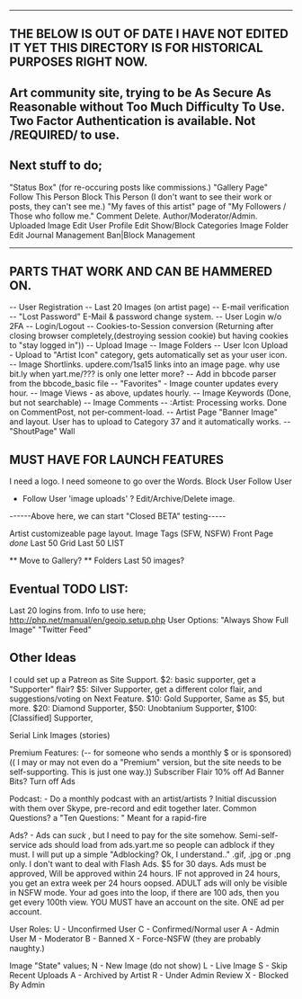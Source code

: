 -----
THE BELOW IS OUT OF DATE I HAVE NOT EDITED IT YET THIS DIRECTORY IS FOR HISTORICAL PURPOSES RIGHT NOW.
-----

Art community site, trying to be As Secure As Reasonable without Too Much Difficulty To Use.
Two Factor Authentication is available.  Not /REQUIRED/ to use.
-----
Next stuff to do;
-----

"Status Box" (for re-occuring posts like commissions.)
"Gallery Page"
Follow This Person
Block This Person (I don't want to see their work or posts, they can't see me.)
"My faves of this artist"
page of "My Followers / Those who follow me."
Comment Delete. Author/Moderator/Admin.
Uploaded Image Edit
User Profile Edit
Show/Block Categories
Image Folder Edit
Journal Management
Ban|Block Management

-----
PARTS THAT WORK AND CAN BE HAMMERED ON.
-----
-- User Registration
-- Last 20 Images (on artist page)
-- E-mail verification
-- "Lost Password" E-Mail & password change system.
-- User Login w/o 2FA
-- Login/Logout
-- Cookies-to-Session conversion (Returning after closing browser completely,(destroying session cookie) but having cookies to "stay logged in"))
-- Upload Image
-- Image Folders
-- User Icon Upload - Upload to "Artist Icon" category, gets automatically set as your user icon.
-- Image Shortlinks.  updere.com/1sa15 links into an image page.  why use bit.ly when yart.me/???  is only one letter more?
-- Add in bbcode parser from the bbcode_basic file 
-- "Favorites" - Image counter updates every hour.
-- Image Views - as above, updates hourly.
-- Image Keywords (Done, but not searchable)
-- Image Comments
-- :Artist: Processing works.  Done on CommentPost, not per-comment-load.
-- Artist Page "Banner Image" and layout. User has to upload to Category 37 and it automatically works.
-- "ShoutPage" Wall

MUST HAVE FOR LAUNCH FEATURES
--------
I need a logo.
I need someone to go over the Words.
Block User
Follow User
 - Follow User 'image uploads' ?
Edit/Archive/Delete image.

------Above here, we can start "Closed BETA" testing-----

Artist customizeable page layout.
Image Tags  (SFW, NSFW)
Front Page 
*done*	Last 50 Grid
	Last 50 LIST

** Move to Gallery? ** Folders
 Last 50 images?

Eventual TODO LIST:
--------
Last 20 logins from.
	Info to use here; http://php.net/manual/en/geoip.setup.php
User Options: "Always Show Full Image"
"Twitter Feed"


Other Ideas
----------
I could set up a Patreon as Site Support.
$2: basic supporter, get a "Supporter" flair?
$5: Silver Supporter, get a different color flair, and suggestions/voting on Next Feature.
$10: Gold Supporter, Same as $5, but more.
$20: Diamond Supporter, 
$50: Unobtanium Supporter,
$100: [Classified] Supporter, 

Serial Link Images (stories)

Premium Features: (-- for someone who sends a monthly $ or is sponsored)
(( I may or may not even do a "Premium" version, but the site needs to be self-supporting. This is just one way.))
 Subscriber Flair
 10% off Ad Banner Bits?
 Turn off Ads

Podcast: -  Do a monthly podcast with an artist/artists ?
	Initial discussion with them over Skype, pre-record and edit together later.
	Common Questions?  a "Ten Questions: "  Meant for a rapid-fire

Ads?  - Ads can _suck_  , but I need to pay for the site somehow.
 Semi-self-service
 ads should load from ads.yart.me so people can adblock if they must.  I will put up a simple "Adblocking? Ok, I understand.."
 .gif, .jpg or .png only.  I don't want to deal with Flash Ads.
 $5 for 30 days.
 	Ads must be approved,  Will be approved within 24 hours.
 		IF not approved in 24 hours, you get an extra week per 24 hours oopsed.
 ADULT ads will only be visible in NSFW mode.
 Your ad goes into the loop, if there are 100 ads, then you get every 100th view.
 YOU MUST have an account on the site.  ONE ad per account.

User Roles:
U - Unconfirmed User
C - Confirmed/Normal user
A - Admin User
M - Moderator
B - Banned
X - Force-NSFW  (they are probably naughty.)

Image "State" values;
N - New Image (do not show)
L - Live Image
S - Skip Recent Uploads
A - Archived by Artist
R - Under Admin Review
X - Blocked By Admin


